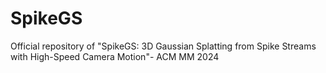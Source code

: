 # SpikeGS
Official repository of "SpikeGS: 3D Gaussian Splatting from Spike Streams with High-Speed Camera Motion"- ACM MM 2024

